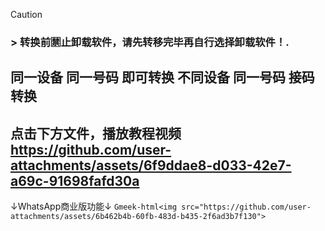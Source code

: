 > [!CAUTION]
### > 转换前🈲️止卸载软件，请先转移完毕再自行选择卸载软件！.

同一设备 同一号码 即可转换
不同设备 同一号码 接码转换
---
点击下方文件，播放教程视频
https://github.com/user-attachments/assets/6f9ddae8-d033-42e7-a69c-91698fafd30a
---
↓WhatsApp商业版功能↓
`Gmeek-html<img src="https://github.com/user-attachments/assets/6b462b4b-60fb-483d-b435-2f6ad3b7f130">`


